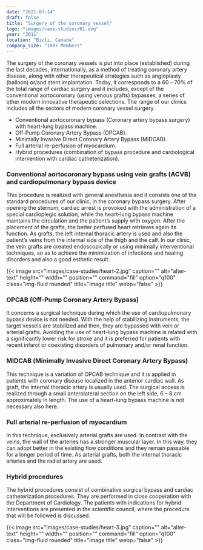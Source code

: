```yaml
---
date: "2021-07-14"
draft: false
title: "Surgery of the coronary vessel"
logo: "images/case-studies/01.svg"
year: "2011"
location: "Bizli, Canada"
company_size: "100+ Members"
---
```


The surgery of the coronary vessels is put into place (established) during the
last decades, internationally, as a method of treating coronary artery disease,
along with other therapeutical strategies such as angioplasty (balloon) or/and
stent implantation. Today, it corresponds to a 60 – 70% of the total range of
cardiac surgery and it includes, except of the conventional aortocoronary (using
venous grafts) bypasses, a series of other modern innovative therapeutic
selections. The range of our clinics includes all the sectors of modern coronary
vessel surgery.

- Conventional aortocoronary bypass (Coronary artery bypass surgery) with
  heart-lung bypass machine.
- Off-Pump Coronary Artery Bypass (OPCAB).
- Minimally Invasive Direct Coronary Artery Bypass (MIDCAB).
- Full arterial re-perfusion of myocardium.
- Hybrid procedures (combination of bypass procedure and cardiological intervention with cardiac catheterization).

### Conventional aortocoronary bypass using vein grafts (ACVB) and cardiopulmonary bypass device

This procedure is realized with general anesthesia and it consists one of the
standard procedures of our clinic, in the coronary bypass surgery. After opening
the sternum, cardiac arrest is provoked with the administration of a special
cardioplegic solution, while the heart-lung bypass machine maintains the
circulation and the patient’s supply with oxygen. After the placement of the
grafts, the better perfused heart retrieves again its function. As grafts, the
left internal thoracic artery is used and also the patient’s veins from the
internal side of the thigh and the calf. In our clinic, the vein grafts are
created endoscopically or using minimally interventional techniques, so as to
achieve the minimization of infections and healing disorders and also a good
esthetic result.

{{< image src="images/case-studies/heart-2.jpg" caption="" alt="alter-text" height="" width="" position="" command="fill" option="q100" class="img-fluid rounded" title="image title" webp="false" >}}

### ΟPCAB (Off-Pump Coronary Artery Bypass)

It concerns a surgical technique during which the use of cardiopulmonary bypass
device is not needed. With the help of stabilizing instruments, the target
vessels are stabilized and then, they are bypassed with vein or arterial grafts.
Avoiding the use of heart-lung bypass machine is related with a significantly
lower risk for stroke and it is preferred for patients with recent infarct or
coexisting disorders of pulmonary and/or renal function.

### MIDCAB (Minimally Invasive Direct Coronary Artery Bypass)

This technique is a variation of OPCAB technique and it is applied in patients
with coronary disease localized in the anterior cardiac wall. As graft, the
internal thoracic artery is usually used. The surgical access is realized
through a small anterolateral section on the left side, 6 – 8 cm approximately
in length. The use of a heart-lung bypass machine is not necessary also here.

### Full arterial re-perfusion of myocardium

In this technique, exclusively arterial grafts are used. In contrast with the
veins, the wall of the arteries has a stronger muscular layer. In this way, they
can adopt better in the existing flow conditions and they remain passable for a
longer period of time. As arterial grafts, both the internal thoracic arteries
and the radial artery are used.

### Hybrid procedures

The hybrid procedures consist of combinative surgical bypass and cardiac
catheterization procedures. They are performed in close cooperation with the
Department of Cardiology. The patients with indications for hybrid interventions
are presented in the scientific council, where the procedure that will be
followed is discussed.

{{< image src="images/case-studies/heart-3.jpg" caption="" alt="alter-text" height="" width="" position="" command="fill" option="q100" class="img-fluid rounded" title="image title" webp="false" >}}